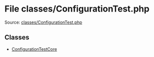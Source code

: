 File classes/ConfigurationTest.php
=========

Source: [classes/ConfigurationTest.php](https://github.com/PrestaShop/PrestaShop/blob/1.6.1.2/classes/ConfigurationTest.php)


Classes
-------

* [ConfigurationTestCore](class.ConfigurationTestCore.md)

